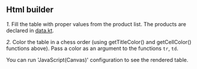 ## Html builder

_1._ Fill the table with proper values from the product list.
The products are declared in [data.kt](/#/Kotlin%20Katas/Builders/Html%20builders/data.kt).

_2._ Color the table in a chess order (using getTitleColor() and getCellColor() functions above).
Pass a color as an argument to the functions `tr`, `td`.

You can run 'JavaScript(Canvas)' configuration to see the rendered table.